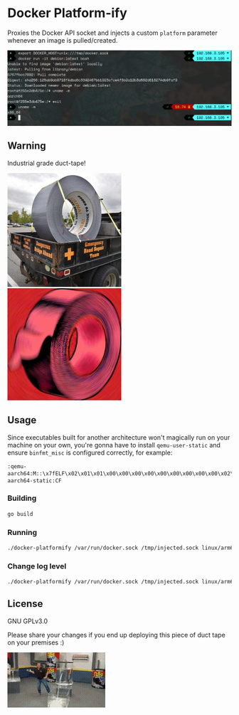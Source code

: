 # Docker Platform-ify

Proxies the Docker API socket and injects a custom `platform` parameter
whenever an image is pulled/created.

![Screenshot](img/screenshot.png)

## Warning

Industrial grade duct-tape!

![duct tape](img/ducttape1.jpg) ![duct tape](img/ducttape2.jpg)


## Usage

Since executables built for another architecture won't magically run on your
machine on your own, you're gonna have to install `qemu-user-static` and
ensure `binfmt_misc` is configured correctly, for example:

```
:qemu-aarch64:M::\x7fELF\x02\x01\x01\x00\x00\x00\x00\x00\x00\x00\x00\x00\x02\x00\xb7:\xff\xff\xff\xff\xff\xff\xff\x00\xff\xff\xff\xff\xff\xff\xff\xff\xfe\xff\xff:/usr/bin/qemu-aarch64-static:CF
```

### Building

```bash
go build
```

### Running

```bash
./docker-platformify /var/run/docker.sock /tmp/injected.sock linux/arm64
```

### Change log level
```bash
./docker-platformify /var/run/docker.sock /tmp/injected.sock linux/arm64 DEBUG
```

## License

GNU GPLv3.0

Please share your changes if you end up deploying this piece of duct tape on
your premises :)

![gif](img/ducttape3.gif)
